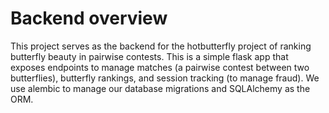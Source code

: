 # Backend overview
This project serves as the backend for the hotbutterfly project of ranking butterfly beauty in pairwise contests. This is a simple flask app that exposes endpoints to manage matches (a pairwise contest between two butterflies), butterfly rankings, and session tracking (to manage fraud). We use alembic to manage our database migrations and SQLAlchemy as the ORM.

